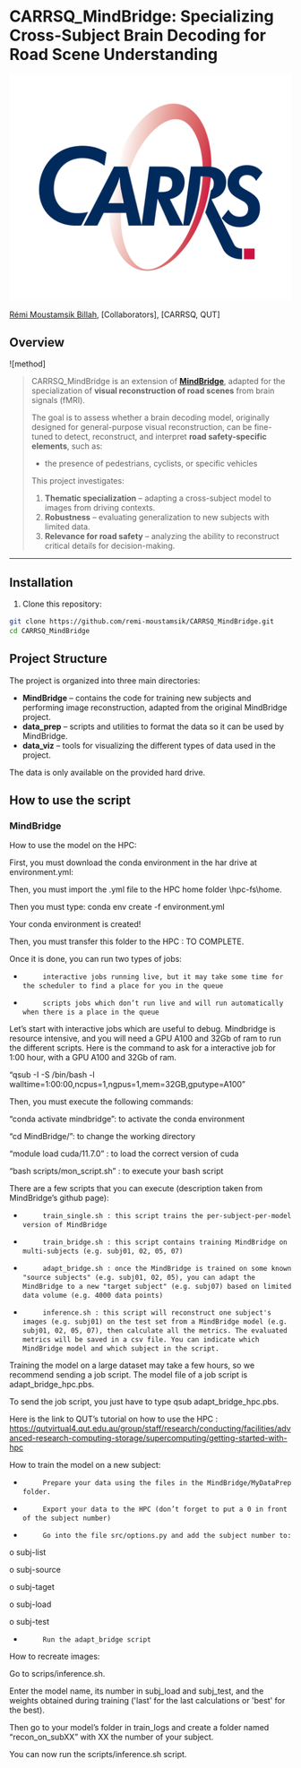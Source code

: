 # CARRSQ_MindBridge: Specializing Cross-Subject Brain Decoding for Road Scene Understanding

![teaser](assets/CARRS-Q-Logo-PMS-200289.jpg)

[Rémi Moustamsik Billah](https://remi-moustamsik.github.io/home/), [Collaborators], [CARRSQ, QUT]

## Overview
![method]

> CARRSQ_MindBridge is an extension of **[MindBridge](https://github.com/littlepure2333/MindBridge/)**, adapted for the specialization of **visual reconstruction of road scenes** from brain signals (fMRI).
> 
> The goal is to assess whether a brain decoding model, originally designed for general-purpose visual reconstruction, can be fine-tuned to detect, reconstruct, and interpret **road safety-specific elements**, such as:
> - the presence of pedestrians, cyclists, or specific vehicles
> 
> This project investigates:
> 1. **Thematic specialization** – adapting a cross-subject model to images from driving contexts.
> 2. **Robustness** – evaluating generalization to new subjects with limited data.
> 3. **Relevance for road safety** – analyzing the ability to reconstruct critical details for decision-making.

---

## Installation

1. Clone this repository:
```bash
git clone https://github.com/remi-moustamsik/CARRSQ_MindBridge.git
cd CARRSQ_MindBridge
```

## Project Structure

The project is organized into three main directories:

- **MindBridge** – contains the code for training new subjects and performing image reconstruction, adapted from the original MindBridge project.
- **data_prep** – scripts and utilities to format the data so it can be used by MindBridge.
- **data_viz** – tools for visualizing the different types of data used in the project.

The data is only available on the provided hard drive.

## How to use the script

### MindBridge

How to use the model on the HPC:

First, you must download the conda environment in the har drive at environment.yml:

Then, you must import the .yml file to the HPC home folder \\hpc-fs\home.

Then you must type: conda env create -f environment.yml

Your conda environment is created!

Then, you must transfer this folder to the HPC : TO COMPLETE.

Once it is done, you can run two types of jobs:

-          interactive jobs running live, but it may take some time for the scheduler to find a place for you in the queue

-          scripts jobs which don’t run live and will run automatically when there is a place in the queue

Let’s start with interactive jobs which are useful to debug. Mindbridge is resource intensive, and you will need a GPU A100 and 32Gb of ram to run the different scripts. Here is the command to ask for a interactive job for 1:00 hour, with a GPU A100 and 32Gb of ram.

“qsub -I -S /bin/bash -l walltime=1:00:00,ncpus=1,ngpus=1,mem=32GB,gputype=A100”

Then, you must execute the following commands:

“conda activate mindbridge”: to activate the conda environment

“cd MindBridge/”: to change the working directory

“module load cuda/11.7.0” : to load the correct version of cuda

“bash scripts/mon_script.sh” : to execute your bash script

There are a few scripts that you can execute (description taken from MindBridge’s github page):

-          train_single.sh : this script trains the per-subject-per-model version of MindBridge

-          train_bridge.sh : this script contains training MindBridge on multi-subjects (e.g. subj01, 02, 05, 07)

-          adapt_bridge.sh : once the MindBridge is trained on some known "source subjects" (e.g. subj01, 02, 05), you can adapt the MindBridge to a new "target subject" (e.g. subj07) based on limited data volume (e.g. 4000 data points)

-          inference.sh : this script will reconstruct one subject's images (e.g. subj01) on the test set from a MindBridge model (e.g. subj01, 02, 05, 07), then calculate all the metrics. The evaluated metrics will be saved in a csv file. You can indicate which MindBridge model and which subject in the script.

Training the model on a large dataset may take a few hours, so we recommend sending a job script. The model file of a job script is adapt_bridge_hpc.pbs.

To send the job script, you just have to type qsub adapt_bridge_hpc.pbs.

Here is the link to QUT’s tutorial on how to use the HPC : https://qutvirtual4.qut.edu.au/group/staff/research/conducting/facilities/advanced-research-computing-storage/supercomputing/getting-started-with-hpc

How to train the model on a new subject:

-          Prepare your data using the files in the MindBridge/MyDataPrep folder.

-          Export your data to the HPC (don’t forget to put a 0 in front of the subject number)

-          Go into the file src/options.py and add the subject number to:

o   subj-list

o   subj-source

o   subj-taget

o   subj-load

o   subj-test

-          Run the adapt_bridge script

How to recreate images:

Go to scrips/inference.sh.

Enter the model name, its number in subj_load and subj_test, and the weights obtained during training ('last' for the last calculations or 'best' for the best).

Then go to your model’s folder in train_logs and create a folder named “recon_on_subXX” with XX the number of your subject.

You can now run the scripts/inference.sh script.
